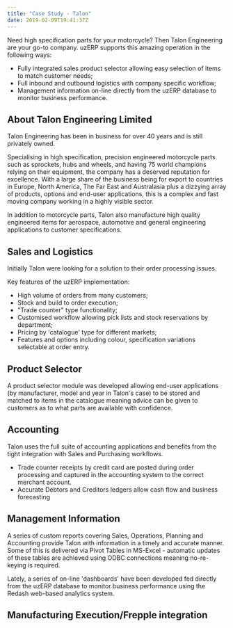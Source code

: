 ```yaml
---
title: "Case Study - Talon"
date: 2019-02-09T19:41:37Z
---
```

Need high specification parts for your motorcycle? Then Talon Engineering are your go-to company.  uzERP supports this amazing operation in the following ways:

* Fully integrated sales product selector allowing easy selection of items to match customer needs;
* Full inbound and outbound logistics with company specific workflow;
* Management information on-line directly from the uzERP database to monitor business performance.
<!--more-->

## About Talon  Engineering Limited

Talon Engineering has been in business for over 40 years and is still privately owned.

Specialising in high specification, precision engineered motorcycle parts such as sprockets, hubs and wheels, and having 75 world champions relying on their equipment, the company has a deserved reputation for excellence. With a large share of the business being for export to countries in Europe, North America, The Far East and Australasia plus a dizzying array of products, options and end-user applications, this is a complex and fast moving company working in a highly visible sector.

In addition to motorcycle parts, Talon also manufacture high quality engineered items for aerospace, automotive and general engineering applications to customer specifications.

## Sales and Logistics

Initially Talon were looking for a solution to their order processing issues.

Key features of the uzERP implementation:

* High volume of orders from many customers;
* Stock and build to order execution;
* "Trade counter" type functionality;
* Customised workflow allowing pick lists and stock reservations by department;
* Pricing by 'catalogue' type for different markets;
* Features and options including colour, specification variations selectable at order entry.

## Product Selector

A product selector module was developed allowing end-user applications (by manufacturer, model and year in Talon's case) to be stored and matched to items in the catalogue meaning advice can be given to customers as to what parts are available with confidence.

## Accounting

Talon uses the full suite of accounting applications and benefits from the tight integration with Sales and Purchasing workflows.

* Trade counter receipts by credit card are posted during order processing and captured in the accounting system to the correct merchant account.
* Accurate Debtors and Creditors ledgers allow cash flow and business forecasting

## Management Information

A series of custom reports covering Sales, Operations, Planning and Accounting provide Talon with information in a timely and accurate manner. Some of this is delivered via Pivot Tables in MS-Excel - automatic updates of these tables are achieved using ODBC connections meaning no-re-keying is required.

Lately, a series of on-line 'dashboards' have been developed fed directly from the uzERP database to monitor business performance using the Redash web-based analytics system.

## Manufacturing Execution/Frepple integration
